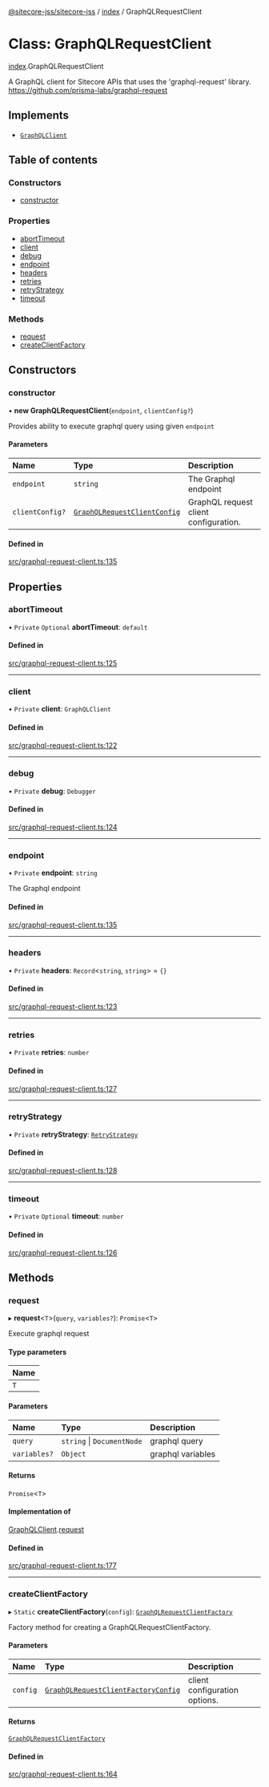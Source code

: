 [@sitecore-jss/sitecore-jss](../README.md) / [index](../modules/index.md) / GraphQLRequestClient

# Class: GraphQLRequestClient

[index](../modules/index.md).GraphQLRequestClient

A GraphQL client for Sitecore APIs that uses the 'graphql-request' library.
https://github.com/prisma-labs/graphql-request

## Implements

- [`GraphQLClient`](../interfaces/index.GraphQLClient.md)

## Table of contents

### Constructors

- [constructor](index.GraphQLRequestClient.md#constructor)

### Properties

- [abortTimeout](index.GraphQLRequestClient.md#aborttimeout)
- [client](index.GraphQLRequestClient.md#client)
- [debug](index.GraphQLRequestClient.md#debug)
- [endpoint](index.GraphQLRequestClient.md#endpoint)
- [headers](index.GraphQLRequestClient.md#headers)
- [retries](index.GraphQLRequestClient.md#retries)
- [retryStrategy](index.GraphQLRequestClient.md#retrystrategy)
- [timeout](index.GraphQLRequestClient.md#timeout)

### Methods

- [request](index.GraphQLRequestClient.md#request)
- [createClientFactory](index.GraphQLRequestClient.md#createclientfactory)

## Constructors

### constructor

• **new GraphQLRequestClient**(`endpoint`, `clientConfig?`)

Provides ability to execute graphql query using given `endpoint`

#### Parameters

| Name | Type | Description |
| :------ | :------ | :------ |
| `endpoint` | `string` | The Graphql endpoint |
| `clientConfig?` | [`GraphQLRequestClientConfig`](../modules/index.md#graphqlrequestclientconfig) | GraphQL request client configuration. |

#### Defined in

[src/graphql-request-client.ts:135](https://github.com/Sitecore/jss/blob/dd978d79b/packages/sitecore-jss/src/graphql-request-client.ts#L135)

## Properties

### abortTimeout

• `Private` `Optional` **abortTimeout**: `default`

#### Defined in

[src/graphql-request-client.ts:125](https://github.com/Sitecore/jss/blob/dd978d79b/packages/sitecore-jss/src/graphql-request-client.ts#L125)

___

### client

• `Private` **client**: `GraphQLClient`

#### Defined in

[src/graphql-request-client.ts:122](https://github.com/Sitecore/jss/blob/dd978d79b/packages/sitecore-jss/src/graphql-request-client.ts#L122)

___

### debug

• `Private` **debug**: `Debugger`

#### Defined in

[src/graphql-request-client.ts:124](https://github.com/Sitecore/jss/blob/dd978d79b/packages/sitecore-jss/src/graphql-request-client.ts#L124)

___

### endpoint

• `Private` **endpoint**: `string`

The Graphql endpoint

#### Defined in

[src/graphql-request-client.ts:135](https://github.com/Sitecore/jss/blob/dd978d79b/packages/sitecore-jss/src/graphql-request-client.ts#L135)

___

### headers

• `Private` **headers**: `Record`\<`string`, `string`\> = `{}`

#### Defined in

[src/graphql-request-client.ts:123](https://github.com/Sitecore/jss/blob/dd978d79b/packages/sitecore-jss/src/graphql-request-client.ts#L123)

___

### retries

• `Private` **retries**: `number`

#### Defined in

[src/graphql-request-client.ts:127](https://github.com/Sitecore/jss/blob/dd978d79b/packages/sitecore-jss/src/graphql-request-client.ts#L127)

___

### retryStrategy

• `Private` **retryStrategy**: [`RetryStrategy`](../interfaces/index.RetryStrategy.md)

#### Defined in

[src/graphql-request-client.ts:128](https://github.com/Sitecore/jss/blob/dd978d79b/packages/sitecore-jss/src/graphql-request-client.ts#L128)

___

### timeout

• `Private` `Optional` **timeout**: `number`

#### Defined in

[src/graphql-request-client.ts:126](https://github.com/Sitecore/jss/blob/dd978d79b/packages/sitecore-jss/src/graphql-request-client.ts#L126)

## Methods

### request

▸ **request**\<`T`\>(`query`, `variables?`): `Promise`\<`T`\>

Execute graphql request

#### Type parameters

| Name |
| :------ |
| `T` |

#### Parameters

| Name | Type | Description |
| :------ | :------ | :------ |
| `query` | `string` \| `DocumentNode` | graphql query |
| `variables?` | `Object` | graphql variables |

#### Returns

`Promise`\<`T`\>

#### Implementation of

[GraphQLClient](../interfaces/index.GraphQLClient.md).[request](../interfaces/index.GraphQLClient.md#request)

#### Defined in

[src/graphql-request-client.ts:177](https://github.com/Sitecore/jss/blob/dd978d79b/packages/sitecore-jss/src/graphql-request-client.ts#L177)

___

### createClientFactory

▸ `Static` **createClientFactory**(`config`): [`GraphQLRequestClientFactory`](../modules/index.md#graphqlrequestclientfactory)

Factory method for creating a GraphQLRequestClientFactory.

#### Parameters

| Name | Type | Description |
| :------ | :------ | :------ |
| `config` | [`GraphQLRequestClientFactoryConfig`](../modules/index.md#graphqlrequestclientfactoryconfig) | client configuration options. |

#### Returns

[`GraphQLRequestClientFactory`](../modules/index.md#graphqlrequestclientfactory)

#### Defined in

[src/graphql-request-client.ts:164](https://github.com/Sitecore/jss/blob/dd978d79b/packages/sitecore-jss/src/graphql-request-client.ts#L164)
